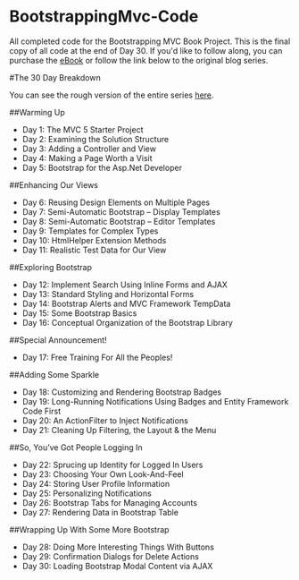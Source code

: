 BootstrappingMvc-Code
=====================

All completed code for the Bootstrapping MVC Book Project. This is the final copy of all code at the end of Day 30.
If you'd like to follow along, you can purchase the [eBook](https://leanpub.com/bootstrappingmvc) or follow the link 
below to the original blog series.

#The 30 Day Breakdown

You can see the rough version of the entire series [here](http://jameschambers.com/2014/06/day-0-boothstrapping-mvc-for-the-next-30-days/).

##Warming Up

 - Day 1: The MVC 5 Starter Project 
 - Day 2: Examining the Solution Structure 
 - Day 3: Adding a Controller and View 
 - Day 4: Making a Page Worth a Visit 
 - Day 5: Bootstrap for the Asp.Net Developer 

##Enhancing Our Views

 - Day 6: Reusing Design Elements on Multiple Pages 
 - Day 7: Semi-Automatic Bootstrap – Display Templates 
 - Day 8: Semi-Automatic Bootstrap – Editor Templates 
 - Day 9: Templates for Complex Types 
 - Day 10: HtmlHelper Extension Methods 
 - Day 11: Realistic Test Data for Our View

##Exploring Bootstrap

 - Day 12: Implement Search Using Inline Forms and AJAX 
 - Day 13: Standard Styling and Horizontal Forms 
 - Day 14: Bootstrap Alerts and MVC Framework TempData 
 - Day 15: Some Bootstrap Basics 
 - Day 16: Conceptual Organization of the Bootstrap Library

##Special Announcement!

 - Day 17: Free Training For All the Peoples!

##Adding Some Sparkle

 - Day 18: Customizing and Rendering Bootstrap Badges 
 - Day 19: Long-Running Notifications Using Badges and Entity Framework Code First 
 - Day 20: An ActionFilter to Inject Notifications 
 - Day 21: Cleaning Up Filtering, the Layout & the Menu

##So, You’ve Got People Logging In

 - Day 22: Sprucing up Identity for Logged In Users 
 - Day 23: Choosing Your Own Look-And-Feel 
 - Day 24: Storing User Profile Information 
 - Day 25: Personalizing Notifications 
 - Day 26: Bootstrap Tabs for Managing Accounts 
 - Day 27: Rendering Data in Bootstrap Table

##Wrapping Up With Some More Bootstrap

 - Day 28: Doing More Interesting Things With Buttons 
 - Day 29: Confirmation Dialogs for Delete Actions 
 - Day 30: Loading Bootstrap Modal Content via AJAX
